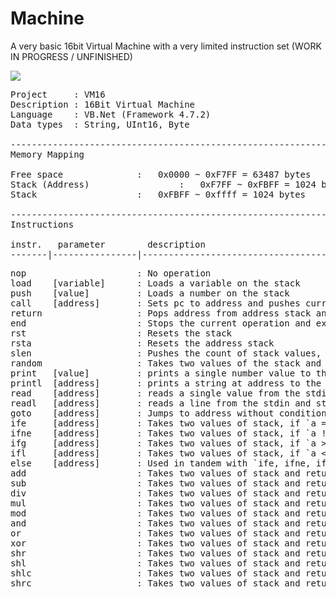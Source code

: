 # Machine
A very basic 16bit Virtual Machine with a very limited instruction set (WORK IN PROGRESS / UNFINISHED)

![](https://i.imgur.com/wFdsGo4.png)


<pre>
Project		: VM16
Description	: 16Bit Virtual Machine
Language	: VB.Net (Framework 4.7.2)
Data types	: String, UInt16, Byte

-------------------------------------------------------------------------------------------------------------------
Memory Mapping

Free space				:   0x0000 ~ 0xF7FF = 63487 bytes
Stack (Address)			        : 	0xF7FF ~ 0xFBFF = 1024 bytes
Stack					:	0xFBFF ~ 0xffff = 1024 bytes

-------------------------------------------------------------------------------------------------------------------
Instructions

instr.   parameter        description
-------|----------------|------------------------------------------------------------------------------------------
<pre>
nop						: No operation
load 	[variable]		: Loads a variable on the stack
push 	[value]			: Loads a number on the stack
call 	[address]		: Sets pc to address and pushes current address to address stack
return					: Pops address from address stack and jumps to address
end						: Stops the current operation and exits program
rst						: Resets the stack
rsta					: Resets the address stack
slen					: Pushes the count of stack values, on the stack
random					: Takes two values of the stack and returns a random generated value on the stack
print 	[value]			: prints a single number value to the stdout
printl 	[address]		: prints a string at address to the stdout
read 	[address]		: reads a single value from the stdin and stores it in address
readl 	[address]		: reads a line from the stdin and stores it in address
goto 	[address]		: Jumps to address without condition, does not push jump address
ife  	[address]		: Takes two values of stack, if `a == b` jumps to address (stores return address)
ifne	[address]		: Takes two values of stack, if `a != b` jumps to address (stores return address)
ifg  	[address]		: Takes two values of stack, if `a > b` jump to address (stores return address)
ifl  	[address]		: Takes two values of stack, if `a < b` jumps to address (stores return address)
else 	[address]		: Used in tandem with `ife, ifne, ifg or ifl` (stores return address)
add						: Takes two values of stack and returns the sum of `a + b` on the stack
sub						: Takes two values of stack and returns the sum of `a - b` on the stack
div						: Takes two values of stack and returns the sum of `a / b` on the stack
mul						: Takes two values of stack and returns the sum of `a * b` on the stack
mod						: Takes two values of stack and returns the sum of `a mod b` on the stack
and						: Takes two values of stack and returns the bitwise operation of `a and b`
or						: Takes two values of stack and returns the bitwise operation of `a or b`
xor						: Takes two values of stack and returns the bitwise operation of `a xor b`
shr						: Takes two values of stack and returns the bitwise operation of `a >> b`
shl						: Takes two values of stack and returns the bitwise operation of `a << b`
shlc					: Takes two values of stack and returns the bitwise operation of `a <<< b` or `carry`
shrc					: Takes two values of stack and returns the bitwise operation of `a >>> b` or `carry`
</pre>
